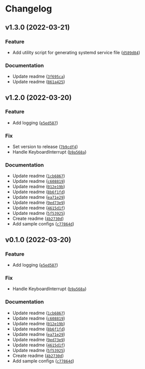 # Changelog

<!--next-version-placeholder-->

## v1.3.0 (2022-03-21)
### Feature
* Add utility script for generating systemd service file ([`d589d84`](https://github.com/ark-key/backup-witch/commit/d589d84cc1e52e9314a9b76f9588ea5da9ace0c4))

### Documentation
* Update readme ([`3f695ca`](https://github.com/ark-key/backup-witch/commit/3f695cae497762fe6220e82b14423c4f7bccfe09))
* Update readme ([`861a425`](https://github.com/ark-key/backup-witch/commit/861a42573a3e08447f5bc54368c02d49df3ed16a))

## v1.2.0 (2022-03-20)
### Feature
* Add logging ([`e5ed587`](https://github.com/ark-key/backup-witch/commit/e5ed58726675e5fb62859b6445062d06e738415f))

### Fix
* Set version to release ([`7b9cdf4`](https://github.com/ark-key/backup-witch/commit/7b9cdf4628439b7943978aa7f933860918c7d12f))
* Handle KeyboardInterrupt ([`b9a568a`](https://github.com/ark-key/backup-witch/commit/b9a568a9d3b7fd049d7d82a671f033a4139f4f9b))

### Documentation
* Update readme ([`1cb6867`](https://github.com/ark-key/backup-witch/commit/1cb6867f7d2894957c35ea4ec1c4b7dfc0d30ef5))
* Update readme ([`c608819`](https://github.com/ark-key/backup-witch/commit/c6088191e494914d317447ab7d205fd79d2b5895))
* Update readme ([`012e19b`](https://github.com/ark-key/backup-witch/commit/012e19b90a3f7cd5a69ff4eb2eb1d1fe5d1b56ef))
* Update readme ([`8b6f1fd`](https://github.com/ark-key/backup-witch/commit/8b6f1fdf06f2fba7bca50c4bebcd360bbed19118))
* Update readme ([`ea71e29`](https://github.com/ark-key/backup-witch/commit/ea71e2945f7c1e3d8c81669d239e6a6cb5560889))
* Update readme ([`9ed73e9`](https://github.com/ark-key/backup-witch/commit/9ed73e9052e3a30c96683599ef72d64134d22a11))
* Update readme ([`4615d1f`](https://github.com/ark-key/backup-witch/commit/4615d1f4c92d6514eebc1ec01b50a921ae8ec2e7))
* Update readme ([`5f53925`](https://github.com/ark-key/backup-witch/commit/5f53925a55a9fb204f0b030cfe65447dc27a9a28))
* Create readme ([`4b2730d`](https://github.com/ark-key/backup-witch/commit/4b2730d9aef6fbc5c8947428f940f6728d22a615))
* Add sample configs ([`c77864d`](https://github.com/ark-key/backup-witch/commit/c77864d6b690ea22013528bc873c559e54eb9eb8))

## v0.1.0 (2022-03-20)
### Feature
* Add logging ([`e5ed587`](https://github.com/ark-key/backup-witch/commit/e5ed58726675e5fb62859b6445062d06e738415f))

### Fix
* Handle KeyboardInterrupt ([`b9a568a`](https://github.com/ark-key/backup-witch/commit/b9a568a9d3b7fd049d7d82a671f033a4139f4f9b))

### Documentation
* Update readme ([`1cb6867`](https://github.com/ark-key/backup-witch/commit/1cb6867f7d2894957c35ea4ec1c4b7dfc0d30ef5))
* Update readme ([`c608819`](https://github.com/ark-key/backup-witch/commit/c6088191e494914d317447ab7d205fd79d2b5895))
* Update readme ([`012e19b`](https://github.com/ark-key/backup-witch/commit/012e19b90a3f7cd5a69ff4eb2eb1d1fe5d1b56ef))
* Update readme ([`8b6f1fd`](https://github.com/ark-key/backup-witch/commit/8b6f1fdf06f2fba7bca50c4bebcd360bbed19118))
* Update readme ([`ea71e29`](https://github.com/ark-key/backup-witch/commit/ea71e2945f7c1e3d8c81669d239e6a6cb5560889))
* Update readme ([`9ed73e9`](https://github.com/ark-key/backup-witch/commit/9ed73e9052e3a30c96683599ef72d64134d22a11))
* Update readme ([`4615d1f`](https://github.com/ark-key/backup-witch/commit/4615d1f4c92d6514eebc1ec01b50a921ae8ec2e7))
* Update readme ([`5f53925`](https://github.com/ark-key/backup-witch/commit/5f53925a55a9fb204f0b030cfe65447dc27a9a28))
* Create readme ([`4b2730d`](https://github.com/ark-key/backup-witch/commit/4b2730d9aef6fbc5c8947428f940f6728d22a615))
* Add sample configs ([`c77864d`](https://github.com/ark-key/backup-witch/commit/c77864d6b690ea22013528bc873c559e54eb9eb8))
